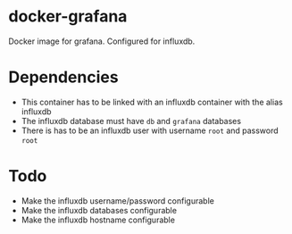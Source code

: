 # docker-grafana

Docker image for grafana. Configured for influxdb.

# Dependencies
- This container has to be linked with an influxdb container with the alias influxdb
- The influxdb database must have ```db``` and ```grafana``` databases
- There is has to be an influxdb user with username ```root``` and password ```root```

# Todo
- Make the influxdb username/password configurable
- Make the influxdb databases configurable
- Make the influxdb hostname configurable
